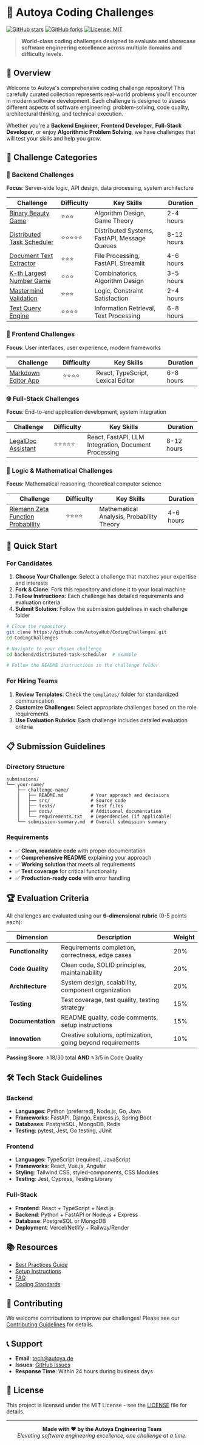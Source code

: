 # 🚀 Autoya Coding Challenges

[![GitHub stars](https://img.shields.io/github/stars/AutoyaHub/CodingChallenges?style=social)](https://github.com/AutoyaHub/CodingChallenges)
[![GitHub forks](https://img.shields.io/github/forks/AutoyaHub/CodingChallenges?style=social)](https://github.com/AutoyaHub/CodingChallenges)
[![License: MIT](https://img.shields.io/badge/License-MIT-yellow.svg)](https://opensource.org/licenses/MIT)

> **World-class coding challenges designed to evaluate and showcase software engineering excellence across multiple domains and difficulty levels.**

## 🎯 Overview

Welcome to Autoya's comprehensive coding challenge repository! This carefully curated collection represents real-world problems you'll encounter in modern software development. Each challenge is designed to assess different aspects of software engineering: problem-solving, code quality, architectural thinking, and technical execution.

Whether you're a **Backend Engineer**, **Frontend Developer**, **Full-Stack Developer**, or enjoy **Algorithmic Problem Solving**, we have challenges that will test your skills and help you grow.

## 📁 Challenge Categories

### 🔧 Backend Challenges
**Focus**: Server-side logic, API design, data processing, system architecture

| Challenge | Difficulty | Key Skills | Duration |
|-----------|------------|------------|----------|
| [Binary Beauty Game](backend/binary-beauty-game/) | ⭐⭐⭐ | Algorithm Design, Game Theory | 2-4 hours |
| [Distributed Task Scheduler](backend/distributed-task-scheduler/) | ⭐⭐⭐⭐⭐ | Distributed Systems, FastAPI, Message Queues | 8-12 hours |
| [Document Text Extractor](backend/document-text-extractor/) | ⭐⭐⭐ | File Processing, FastAPI, Streamlit | 4-6 hours |
| [K-th Largest Number Game](backend/kth-largest-game/) | ⭐⭐⭐ | Combinatorics, Algorithm Design | 3-5 hours |
| [Mastermind Validation](backend/mastermind-validation/) | ⭐⭐⭐ | Logic, Constraint Satisfaction | 2-4 hours |
| [Text Query Engine](backend/query-engine/) | ⭐⭐⭐⭐ | Information Retrieval, Text Processing | 6-8 hours |

### 🎨 Frontend Challenges
**Focus**: User interfaces, user experience, modern frameworks

| Challenge | Difficulty | Key Skills | Duration |
|-----------|------------|------------|----------|
| [Markdown Editor App](frontend/markdown-editor/) | ⭐⭐⭐⭐ | React, TypeScript, Lexical Editor | 6-8 hours |

### 🌐 Full-Stack Challenges
**Focus**: End-to-end application development, system integration

| Challenge | Difficulty | Key Skills | Duration |
|-----------|------------|------------|----------|
| [LegalDoc Assistant](fullstack/legaldoc-assistant/) | ⭐⭐⭐⭐⭐ | React, FastAPI, LLM Integration, Document Processing | 8-12 hours |

### 🧮 Logic & Mathematical Challenges
**Focus**: Mathematical reasoning, theoretical computer science

| Challenge | Difficulty | Key Skills | Duration |
|-----------|------------|------------|----------|
| [Riemann Zeta Function Probability](logic/riemann-zeta-probability/) | ⭐⭐⭐⭐ | Mathematical Analysis, Probability Theory | 4-6 hours |

## 🚀 Quick Start

### For Candidates
1. **Choose Your Challenge**: Select a challenge that matches your expertise and interests
2. **Fork & Clone**: Fork this repository and clone it to your local machine
3. **Follow Instructions**: Each challenge has detailed requirements and evaluation criteria
4. **Submit Solution**: Follow the submission guidelines in each challenge folder

```bash
# Clone the repository
git clone https://github.com/AutoyaHub/CodingChallenges.git
cd CodingChallenges

# Navigate to your chosen challenge
cd backend/distributed-task-scheduler  # example

# Follow the README instructions in the challenge folder
```

### For Hiring Teams
1. **Review Templates**: Check the `templates/` folder for standardized communication
2. **Customize Challenges**: Select appropriate challenges based on the role requirements
3. **Use Evaluation Rubrics**: Each challenge includes detailed evaluation criteria

## 📋 Submission Guidelines

### Directory Structure
```
submissions/
└── your-name/
    ├── challenge-name/
    │   ├── README.md          # Your approach and decisions
    │   ├── src/               # Source code
    │   ├── tests/             # Test files
    │   ├── docs/              # Additional documentation
    │   └── requirements.txt   # Dependencies (if applicable)
    └── submission-summary.md  # Overall submission summary
```

### Requirements
- ✅ **Clean, readable code** with proper documentation
- ✅ **Comprehensive README** explaining your approach
- ✅ **Working solution** that meets all requirements
- ✅ **Test coverage** for critical functionality
- ✅ **Production-ready code** with error handling

## 🏆 Evaluation Criteria

All challenges are evaluated using our **6-dimensional rubric** (0-5 points each):

| Dimension | Description | Weight |
|-----------|-------------|---------|
| **Functionality** | Requirements completion, correctness, edge cases | 20% |
| **Code Quality** | Clean code, SOLID principles, maintainability | 20% |
| **Architecture** | System design, scalability, component organization | 20% |
| **Testing** | Test coverage, test quality, testing strategy | 15% |
| **Documentation** | README quality, code comments, setup instructions | 15% |
| **Innovation** | Creative solutions, optimization, going beyond requirements | 10% |

**Passing Score**: ≥18/30 total **AND** ≥3/5 in Code Quality

## 🛠️ Tech Stack Guidelines

### Backend
- **Languages**: Python (preferred), Node.js, Go, Java
- **Frameworks**: FastAPI, Django, Express.js, Spring Boot
- **Databases**: PostgreSQL, MongoDB, Redis
- **Testing**: pytest, Jest, Go testing, JUnit

### Frontend
- **Languages**: TypeScript (required), JavaScript
- **Frameworks**: React, Vue.js, Angular
- **Styling**: Tailwind CSS, styled-components, CSS Modules
- **Testing**: Jest, Cypress, Testing Library

### Full-Stack
- **Frontend**: React + TypeScript + Next.js
- **Backend**: Python + FastAPI or Node.js + Express
- **Database**: PostgreSQL or MongoDB
- **Deployment**: Vercel/Netlify + Railway/Render

## 📚 Resources

- [Best Practices Guide](docs/best-practices.md)
- [Setup Instructions](docs/setup.md)
- [FAQ](docs/faq.md)
- [Coding Standards](docs/coding-standards.md)

## 🤝 Contributing

We welcome contributions to improve our challenges! Please see our [Contributing Guidelines](CONTRIBUTING.md) for details.

## 📞 Support

- **Email**: tech@autoya.de
- **Issues**: [GitHub Issues](https://github.com/AutoyaHub/CodingChallenges/issues)
- **Response Time**: Within 24 hours during business days

## 📄 License

This project is licensed under the MIT License - see the [LICENSE](LICENSE) file for details.

---

<div align="center">
  <strong>Made with ❤️ by the Autoya Engineering Team</strong><br>
  <em>Elevating software engineering excellence, one challenge at a time.</em>
</div>